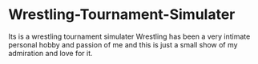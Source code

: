 # Wrestling-Tournament-Simulater
Its is a wrestling tournament simulater
Wrestling has been a very intimate personal hobby and passion of me and this is just a small show of my admiration and love for it.
